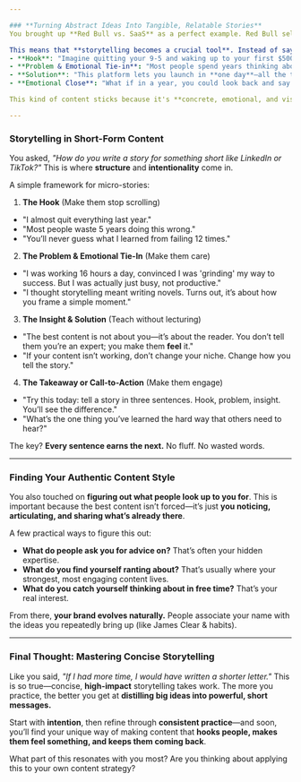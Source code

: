 ```yaml
---

### **Turning Abstract Ideas Into Tangible, Relatable Stories**
You brought up **Red Bull vs. SaaS** as a perfect example. Red Bull sells an **emotion and identity**—"Red Bull gives you wings." It's **tangible, immediate, and visceral**. A SaaS product like Stand (or any business tool) has to work harder to make people care.

This means that **storytelling becomes a crucial tool**. Instead of saying, *"This tool lets you build an online business,"* you craft a narrative:
- **Hook**: "Imagine quitting your 9-5 and waking up to your first $500 sale."
- **Problem & Emotional Tie-in**: "Most people spend years thinking about starting a business but never take action because it seems overwhelming."
- **Solution**: "This platform lets you launch in **one day**—all the tools you need, one dashboard, no tech skills required."
- **Emotional Close**: "What if in a year, you could look back and say *'That was the moment I started'?*"

This kind of content sticks because it's **concrete, emotional, and visual**.

---
```


### **Storytelling in Short-Form Content**
You asked, *"How do you write a story for something short like LinkedIn or TikTok?"* This is where **structure** and **intentionality** come in.

A simple framework for micro-stories:
1. **The Hook** (Make them stop scrolling)
  - "I almost quit everything last year."
  - "Most people waste 5 years doing this wrong."
  - "You’ll never guess what I learned from failing 12 times."

2. **The Problem & Emotional Tie-In** (Make them care)
  - "I was working 16 hours a day, convinced I was 'grinding' my way to success. But I was actually just busy, not productive."
  - "I thought storytelling meant writing novels. Turns out, it’s about how you frame a simple moment."

3. **The Insight & Solution** (Teach without lecturing)
  - "The best content is not about you—it’s about the reader. You don’t tell them you’re an expert; you make them **feel** it."
  - "If your content isn’t working, don’t change your niche. Change how you tell the story."

4. **The Takeaway or Call-to-Action** (Make them engage)
  - "Try this today: tell a story in three sentences. Hook, problem, insight. You’ll see the difference."
  - "What’s the one thing you’ve learned the hard way that others need to hear?"

The key? **Every sentence earns the next.** No fluff. No wasted words.

---

### **Finding Your Authentic Content Style**
You also touched on **figuring out what people look up to you for**. This is important because the best content isn’t forced—it’s just **you noticing, articulating, and sharing what’s already there**.

A few practical ways to figure this out:
- **What do people ask you for advice on?** That’s often your hidden expertise.
- **What do you find yourself ranting about?** That’s usually where your strongest, most engaging content lives.
- **What do you catch yourself thinking about in free time?** That’s your real interest.

From there, **your brand evolves naturally.** People associate your name with the ideas you repeatedly bring up (like James Clear & habits).

---

### **Final Thought: Mastering Concise Storytelling**
Like you said, *"If I had more time, I would have written a shorter letter."* This is so true—concise, **high-impact** storytelling takes work. The more you practice, the better you get at **distilling big ideas into powerful, short messages.**

Start with **intention**, then refine through **consistent practice**—and soon, you’ll find your unique way of making content that **hooks people, makes them feel something, and keeps them coming back**.

What part of this resonates with you most? Are you thinking about applying this to your own content strategy?